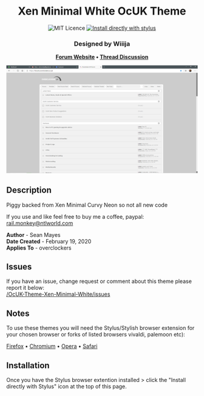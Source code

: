 <h1 align="center">
	Xen Minimal White OcUK Theme
</h1>

<p align="center">
	<img alt="MIT Licence" src="https://img.shields.io/badge/License-MIT-blue.svg"></a>
	<a href="https://github.com/el-profesor926/OcUK-Theme-Xen-Minimal-White/raw/main/Xen-Minimal-White.user.css" target="_blank"><img
		alt="Install directly with stylus"
		src="https://img.shields.io/badge/Install%20directly%20with-Stylus-00adad.svg"></a>
</p>

<h3 align="center">
	Designed by Wiiija
</h3>

<p align="center">
	<strong>
		<a href="https://www.overclockers.co.uk/forums/" target="_blank">Forum Website</a>
		•
		<a href="https://www.overclockers.co.uk/forums/threads/the-ocuk-new-stylish-themes-thread-2017.18769736/">Thread Discussion</a>
	</strong>
</p>

<p align="center">
	<a href="https://overclockers.co.uk/forum"></a>
</p>

<p align="center">
	<img src="Screenshot.png" alt="Screenshot of the theme">
</p>

## Description

Piggy backed from Xen Minimal Curvy Neon so not all new code

If you use and like feel free to buy me a coffee, paypal: rail.monkey@ntlworld.com

<b>Author</b> - Sean Mayes<br />
<b>Date Created</b> - February 19, 2020<br/>
<b>Applies To</b> - overclockers


## Issues
If you have an issue, change request or comment about this theme please report it below:<br/>
<a href="https://github.com/el-profesor926/OcUK-Theme-Xen-Minimal-White/issues">/OcUK-Theme-Xen-Minimal-White/issues</a>

## Notes
To use these themes you will need the Stylus/Stylish browser extension for your chosen browser or forks of listed browsers vivaldi, palemoon etc):

<a href="https://addons.mozilla.org/en-GB/firefox/addon/styl-us/">Firefox</a>
•
<a href="https://chrome.google.com/webstore/detail/stylus/clngdbkpkpeebahjckkjfobafhncgmne?hl=en">Chromium</a>
•
<a href="https://addons.opera.com/en-gb/extensions/details/stylus/">Opera</a>
•
<a href="http://sobolev.us/stylish/">Safari</a>

## Installation
Once you have the Stylus browser extention installed > click the "Install directly with Stylus" icon at the top of this page.

	
